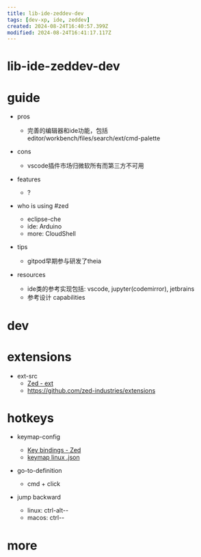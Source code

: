 ```yaml
---
title: lib-ide-zeddev-dev
tags: [dev-xp, ide, zeddev]
created: 2024-08-24T16:40:57.399Z
modified: 2024-08-24T16:41:17.117Z
---
```


# lib-ide-zeddev-dev

# guide
- pros
  - 完善的编辑器和ide功能，包括 editor/workbench/files/search/ext/cmd-palette

- cons
  - vscode插件市场归微软所有而第三方不可用

- features
  - ?

- who is using #zed
  - eclipse-che
  - ide: Arduino
  - more: CloudShell

- tips
  - gitpod早期参与研发了theia

- resources
  - ide类的参考实现包括: vscode, jupyter(codemirror), jetbrains
  - 参考设计 capabilities
# dev

# extensions
- ext-src
  - [Zed - ext](https://zed.dev/extensions)
  - https://github.com/zed-industries/extensions
# hotkeys
- keymap-config
  - [Key bindings - Zed](https://zed.dev/docs/key-bindings)
  - [keymap linux .json](https://github.com/zed-industries/zed/blob/main/assets/keymaps/default-linux.json)

- go-to-definition
  - cmd + click
- jump backward
  - linux: ctrl-alt--
  - macos: ctrl--
# more
